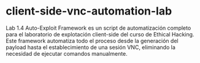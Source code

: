 # client-side-vnc-automation-lab
Lab 1.4 Auto-Exploit Framework es un script de automatización completo para el laboratorio de explotación client-side del curso de Ethical Hacking. Este framework automatiza todo el proceso desde la generación del payload hasta el establecimiento de una sesión VNC, eliminando la necesidad de ejecutar comandos manualmente.
